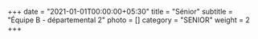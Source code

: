 +++
date = "2021-01-01T00:00:00+05:30"
title = "Sénior"
subtitle = "Équipe B - départemental 2"
photo = []
category = "SENIOR"
weight = 2
+++ 

